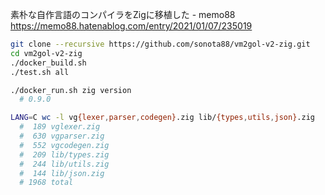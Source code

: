素朴な自作言語のコンパイラをZigに移植した - memo88  
https://memo88.hatenablog.com/entry/2021/01/07/235019

```sh
git clone --recursive https://github.com/sonota88/vm2gol-v2-zig.git
cd vm2gol-v2-zig
./docker_build.sh
./test.sh all
```

```sh
./docker_run.sh zig version
  # 0.9.0

LANG=C wc -l vg{lexer,parser,codegen}.zig lib/{types,utils,json}.zig
  #  189 vglexer.zig
  #  630 vgparser.zig
  #  552 vgcodegen.zig
  #  209 lib/types.zig
  #  244 lib/utils.zig
  #  144 lib/json.zig
  # 1968 total
```
